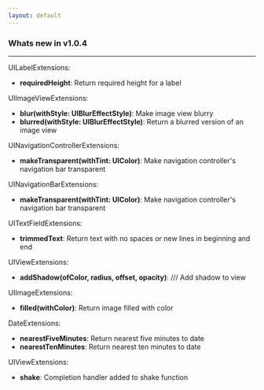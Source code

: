 ```yaml
---
layout: default
---
```


### Whats new in v1.0.4
<hr />

UILabelExtensions:
 - **requiredHeight**: Return required height for a label

UIImageViewExtensions:
 - **blur(withStyle: UIBlurEffectStyle)**: Make image view blurry
 - **blurred(withStyle: UIBlurEffectStyle)**: Return a blurred version of an image view

UINavigationControllerExtensions:
 - **makeTransparent(withTint: UIColor)**: Make navigation controller's navigation bar transparent

UINavigationBarExtensions:
 - **makeTransparent(withTint: UIColor)**: Make navigation controller's navigation bar transparent

UITextFieldExtensions:
 - **trimmedText**: Return text with no spaces or new lines in beginning and end

UIViewExtensions:
 - **addShadow(ofColor, radius, offset, opacity)**: /// Add shadow to view

UIImageExtensions:
- **filled(withColor)**: Return image filled with color

DateExtensions:
- **nearestFiveMinutes**: Return nearest five minutes to date
- **nearestTenMinutes**: Return nearest ten minutes to date

UIViewExtensions:
 - **shake**: Completion handler added to shake function
